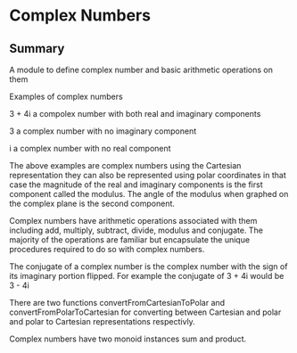 # Complex Numbers

## Summary

A module to define complex number and basic arithmetic operations on them

Examples of complex numbers

3 + 4i a compolex number with both real and imaginary components

3 a complex number with no imaginary component

i a complex number with no real component

The above examples are complex numbers using the Cartesian representation they can also be represented
using polar coordinates in that case the magnitude of the real and imaginary components is the first component called the modulus.
The angle of the modulus when graphed on the complex plane is the second component.

Complex numbers have arithmetic operations associated with them including add, multiply, subtract, divide, modulus and conjugate.
The majority of the operations are familiar but encapsulate the unique procedures required to do so with complex numbers.

The conjugate of a complex number is the complex number with the sign of its imaginary portion flipped.  For example 
the conjugate of 3 + 4i would be 3 - 4i

There are two functions convertFromCartesianToPolar and convertFromPolarToCartesian for converting between Cartesian and polar and polar to 
Cartesian representations respectivly.

Complex numbers have two monoid instances sum and product.
